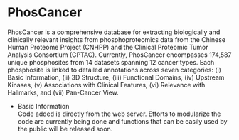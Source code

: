 # PhosCancer
PhosCancer is a comprehensive database for extracting biologically and clinically relevant insights from phosphoproteomics data from the Chinese Human Proteome Project (CNHPP) and the Clinical Proteomic Tumor Analysis Consortium (CPTAC). Currently, PhosCancer encompasses 174,587 unique phosphosites from 14 datasets spanning 12 cancer types. Each phosphosite is linked to detailed annotations across seven categories: (i) Basic Information, (ii) 3D Structure, (iii) Functional Domains, (iv) Upstream Kinases, (v) Associations with Clinical Features, (vi) Relevance with Hallmarks, and (vii) Pan-Cancer View.
-  Basic Information  
Code added is directly from the web server. Efforts to modularize the code are currently being done and functions that can be easily used by the public will be released soon.

